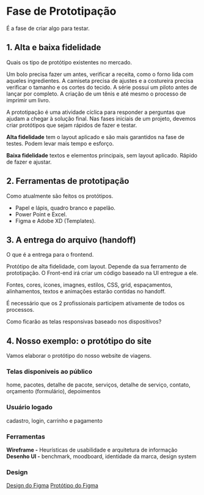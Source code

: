 # Fase de Prototipação

É a fase de criar algo para testar.

## 1. Alta e baixa fidelidade

Quais os tipo de protótipo existentes no mercado.

Um bolo precisa fazer um antes, verificar a receita, como o forno lida com aqueles ingredientes. A camiseta precisa de ajustes e a costureira precisa verificar o tamanho e os cortes do tecido. A série possui um piloto antes de lançar por completo. A criação de um tênis e até mesmo o processo de imprimir um livro.

A prototipação é uma atividade cíclica para responder a perguntas que ajudam a chegar à solução final. Nas fases iniciais de um projeto, devemos criar protótipos que sejam rápidos de fazer e testar.

**Alta fidelidade** tem o layout aplicado e são mais garantidos na fase de testes. Podem levar mais tempo e esforço.

**Baixa fidelidade** textos e elementos principais, sem layout aplicado. Rápido de fazer e ajustar.

## 2. Ferramentas de prototipação

Como atualmente são feitos os protótipos.

- Papel e lápis, quadro branco e papelão.
- Power Point e Excel.
- Figma e Adobe XD (Templates).

## 3. A entrega do arquivo (handoff)

O que é a entrega para o frontend.

Protótipo de alta fidelidade, com layout. Depende da sua ferramento de prototipação. O Front-end irá criar um código baseado na UI entregue a ele.

Fontes, cores, ícones, imagnes, estilos, CSS, grid, espaçamentos, alinhamentos, textos e animações estarão contidas no handoff.

É necessário que os 2 profissionais participem ativamente de todos os processos.

Como ficarão as telas responsivas baseado nos dispositivos?

## 4. Nosso exemplo: o protótipo do site

Vamos elaborar o protótipo do nosso website de viagens.

### Telas disponiveis ao público

home, pacotes, detalhe de pacote, serviços, detalhe de serviço, contato, orçamento (formulário), depoimentos

### Usuário logado

cadastro, login, carrinho e pagamento

### Ferramentas

**Wireframe -** Heurísticas de usabilidade e arquitetura de informação
**Desenho UI -** benchmark, moodboard, identidade da marca, design system

### Design

[Design do Figma](<https://www.figma.com/file/EDDgGD4ou4niA7oXy93tDp/Nosso-exemplo-e-commerce?node-id=0%3A1>)
[Protótipo do Figma](<https://www.figma.com/proto/EDDgGD4ou4niA7oXy93tDp/Nosso-exemplo-e-commerce?page-id=0%3A1&node-id=0%3A1&viewport=711%2C1044%2C0.5&scaling=min-zoom>)
